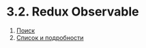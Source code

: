 # 3.2. Redux Observable

1. [Поиск](search)
2. [Список и подробности](main-details)
<!-- 3. [Лента новостей](newsfeed) -->

